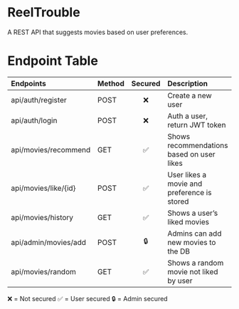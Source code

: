 # ReelTrouble
 A REST API that suggests movies based on user preferences.


# Endpoint Table

| Endpoints            | Method   | Secured      | Description                               |
|:---------------------|:---------|:------------:|:------------------------------------------|
| api/auth/register       | POST     | ❌          | Create a new user                         |
| api/auth/login         | POST     | ❌          | Auth a user, return JWT token             |
| api/movies/recommend   | GET      | ✅          | Shows recommendations based on user likes |
| api/movies/like/{id}   | POST     | ✅          | User likes a movie and preference is stored |
| api/movies/history     | GET      | ✅          | Shows a user’s liked movies               |
| api/admin/movies/add   | POST     |  🔒         | Admins can add new movies to the DB       |
| api/movies/random      | GET      | ✅          | Shows a random movie not liked by user    |

❌ = Not secured
✅ = User secured
🔒 = Admin secured
